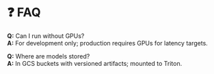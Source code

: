 # ❓ FAQ

**Q:** Can I run without GPUs?  
**A:** For development only; production requires GPUs for latency targets.

**Q:** Where are models stored?  
**A:** In GCS buckets with versioned artifacts; mounted to Triton.
